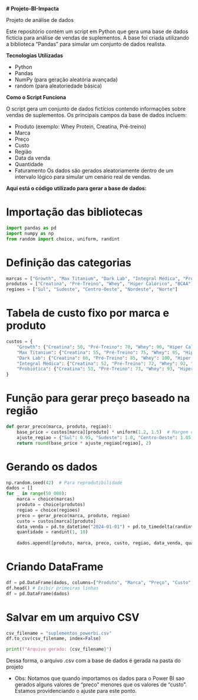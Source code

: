 **# Projeto-BI-Impacta**

Projeto de análise de dados

Este repositório contém um script em Python que gera uma base de dados fictícia para análise de vendas de suplementos. A base foi criada utilizando a biblioteca “Pandas” para simular um conjunto de dados realista.

**Tecnologias Utilizadas**

* Python
* Pandas
* NumPy (para geração aleatória avançada)
* random (para aleatoriedade básica)
  
**Como o Script Funciona**

O script gera um conjunto de dados fictícios contendo informações sobre vendas de suplementos. Os principais campos da base de dados incluem:
* Produto (exemplo: Whey Protein, Creatina, Pré-treino)
* Marca
* Preço
* Custo
* Região
* Data da venda
* Quantidade
* Faturamento
Os dados são gerados aleatoriamente dentro de um intervalo lógico para simular um cenário real de vendas.

**Aqui está o código utilizado para gerar a base de dados:**

# Importação das bibliotecas
```python
import pandas as pd
import numpy as np
from random import choice, uniform, randint
```
# Definição das categorias
```python
marcas = ["Growth", "Max Titanium", "Dark Lab", "Integral Médica", "Probiótica"]
produtos = ["Creatina", "Pré-Treino", "Whey", "Hiper Calórico", "BCAA"]
regioes = ["Sul", "Sudeste", "Centro-Oeste", "Nordeste", "Norte"]
```

# Tabela de custo fixo por marca e produto
```python
custos = {
    "Growth": {"Creatina": 50, "Pré-Treino": 70, "Whey": 90, "Hiper Calórico": 110, "BCAA": 60},
    "Max Titanium": {"Creatina": 55, "Pré-Treino": 75, "Whey": 95, "Hiper Calórico": 115, "BCAA": 65},
    "Dark Lab": {"Creatina": 60, "Pré-Treino": 85, "Whey": 100, "Hiper Calórico": 120, "BCAA": 70},
    "Integral Médica": {"Creatina": 52, "Pré-Treino": 72, "Whey": 92, "Hiper Calórico": 112, "BCAA": 62},
    "Probiótica": {"Creatina": 53, "Pré-Treino": 73, "Whey": 93, "Hiper Calórico": 113, "BCAA": 63}
}
```

# Função para gerar preço baseado na região
```python
def gerar_preco(marca, produto, regiao):
    base_price = custos[marca][produto] * uniform(1.2, 1.5)  # Margem de lucro de 20% a 50%
    ajuste_regiao = {"Sul": 0.95, "Sudeste": 1.0, "Centro-Oeste": 1.05, "Nordeste": 1.1, "Norte": 1.15}
    return round(base_price * ajuste_regiao[regiao], 2)
```
# Gerando os dados
```python
np.random.seed(42)  # Para reprodutibilidade
dados = []
for _ in range(50_000):
    marca = choice(marcas)
    produto = choice(produtos)
    regiao = choice(regioes)
    preco = gerar_preco(marca, produto, regiao)
    custo = custos[marca][produto]
    data_venda = pd.to_datetime("2024-01-01") + pd.to_timedelta(randint(0, 60), unit="D")  # Vendas entre janeiro e março
    quantidade = randint(1, 10)
    
    dados.append([produto, marca, preco, custo, regiao, data_venda, quantidade])
```
# Criando DataFrame
```python
df = pd.DataFrame(dados, columns=["Produto", "Marca", "Preço", "Custo", "Região", "Data da Venda", "Quantidade Vendida"])
df.head() # Exibir primeiras linhas
df = pd.DataFrame(dados)
```
# Salvar em um arquivo CSV
```python
csv_filename = "suplementos_powerbi.csv"
df.to_csv(csv_filename, index=False)

print(f"Arquivo gerado: {csv_filename}")
```
Dessa forma, o arquivo .csv com a base de dados é gerada na pasta do projeto

* Obs: 
Notamos que quando importamos os dados para o Power BI sao gerados alguns valores de “preco” menores que os valores de “custo”. Estamos providenciando o ajuste para este ponto. 
